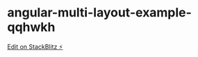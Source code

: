 # angular-multi-layout-example-qqhwkh

[Edit on StackBlitz ⚡️](https://stackblitz.com/edit/angular-multi-layout-example-qqhwkh)